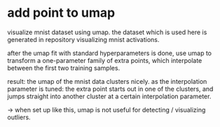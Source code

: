 # add point to umap

visualize mnist dataset using umap. the dataset which is used here is generated in repository visualizing mnist activations.

after the umap fit with standard hyperparameters is done, use umap to transform a one-parameter family of extra points, which interpolate between the first two training samples.

result: the umap of the mnist data clusters nicely. as the interpolation parameter is tuned: the extra point starts out in one of the clusters, and jumps straight into another cluster at a certain interpolation parameter.

-> when set up like this, umap is not useful for detecting / visualizing outliers.
